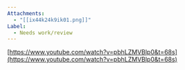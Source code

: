 ```yaml
---
Attachments:
  - "[[ix44k24k9ik01.png]]"
Label:
  - Needs work/review
---
```

[https://www.youtube.com/watch?v=pbhLZMVBlp0&t=68s](https://www.youtube.com/watch?v=pbhLZMVBlp0&t=68s)